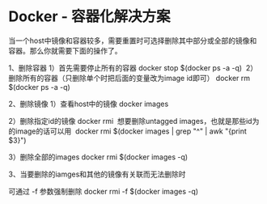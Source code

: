 # Docker - 容器化解决方案

当一个host中镜像和容器较多，需要重置时可选择删除其中部分或全部的镜像和容器。那么你就需要下面的操作了。

1、删除容器
1）首先需要停止所有的容器
docker stop $(docker ps -a -q) 
2）删除所有的容器（只删除单个时把后面的变量改为image id即可）
docker rm $(docker ps -a -q)

2、删除镜像
1）查看host中的镜像
docker images

2）删除指定id的镜像
docker rmi <image id>
想要删除untagged images，也就是那些id为的image的话可以用 
docker rmi $(docker images | grep "^" | awk "{print $3}")

3）删除全部的images
docker rmi $(docker images -q)

3、当要删除的iamges和其他的镜像有关联而无法删除时


可通过 -f 参数强制删除
docker rmi -f $(docker images -q)
